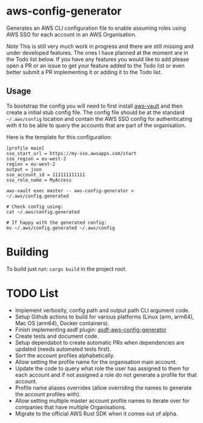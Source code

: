 # aws-config-generator

Generates an AWS CLI configuration file to enable assuming roles using AWS SSO for each account in an AWS Organisation.

*Note* This is still very much work in progress and there are still missing and under developed features. The ones I have planned
at the moment are in the Todo list below. If you have any features you would like to add please open a PR or an issue to get your feature
added to the Todo list or even better submit a PR implementing it or adding it to the Todo list.

## Usage

To bootstrap the config you will need to first install [aws-vault](https://github.com/99designs/aws-vault) and then create
a initial stub config file. The config file should be at the standard `~/.aws/config` location and contain the AWS SSO
config for authenticating with it to be able to query the accounts that are part of the organisation.

Here is the template for this configuration:

```
[profile main]
sso_start_url = https://my-sso.awsapps.com/start
sso_region = eu-west-2
region = eu-west-2
output = json
sso_account_id = 111111111111
sso_role_name = MyAccess
```

```
aws-vault exec master -- aws-config-generator > ~/.aws/config.generated

# Check config using:
cat ~/.aws/config.generated

# If happy with the generated config:
mv ~/.aws/config.generated ~/.aws/config
```

# Building

To build just run: `cargo build` in the project root.

# TODO List
* Implement verbosity, config path and output path CLI argument code.
* Setup Github actions to build for various platforms (Linux (arm, arm64), Mac OS (arm64), Docker containers).
* Finish implementing asdf plugin: [asdf-aws-config-generator](https://github.com/alanjjenkins/asdf-aws-config-generator)
* Create tests and document code.
* Setup dependabot to create automatic PRs when dependencies are updated (needs automated tests first).
* Sort the account profiles alphabetically.
* Allow setting the profile name for the organisation main account.
* Update the code to query what role the user has assigned to them for each account and if not assigned a role do not generate a profile for that account.
* Profile name aliases overrides (allow overriding the names to generate the account profiles with).
* Allow setting multiple master account profile names to iterate over for companies that have multiple Organisations.
* Migrate to the official AWS Rust SDK when it comes out of alpha.

